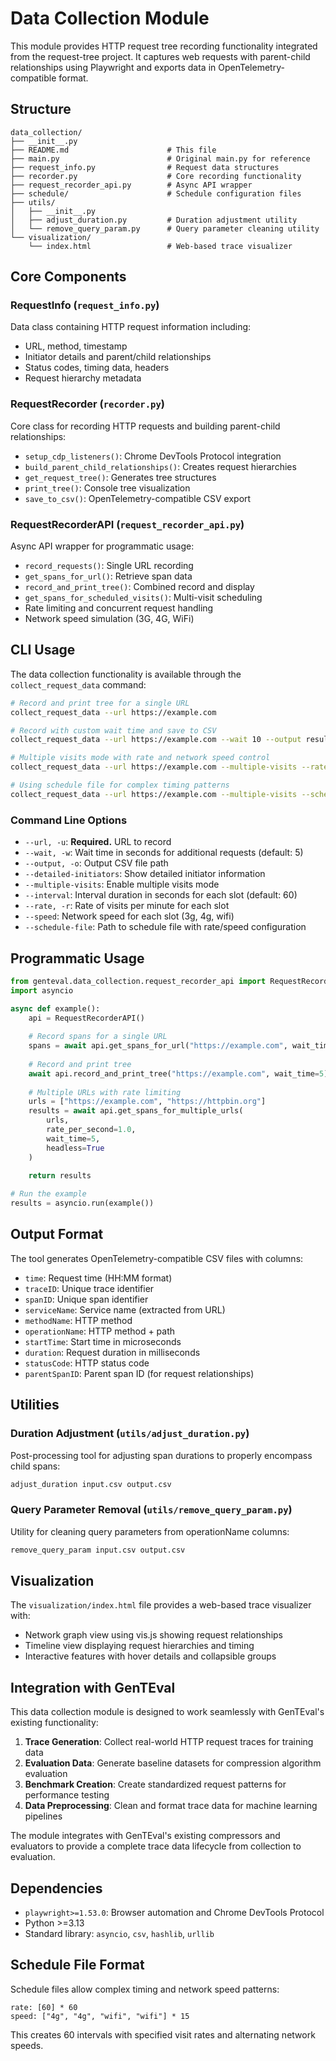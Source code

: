 # Data Collection Module

This module provides HTTP request tree recording functionality integrated from the request-tree project. It captures web requests with parent-child relationships using Playwright and exports data in OpenTelemetry-compatible format.

## Structure

```
data_collection/
├── __init__.py
├── README.md                      # This file
├── main.py                        # Original main.py for reference
├── request_info.py                # Request data structures
├── recorder.py                    # Core recording functionality
├── request_recorder_api.py        # Async API wrapper
├── schedule/                      # Schedule configuration files
├── utils/
│   ├── __init__.py
│   ├── adjust_duration.py         # Duration adjustment utility
│   └── remove_query_param.py      # Query parameter cleaning utility
└── visualization/
    └── index.html                 # Web-based trace visualizer
```

## Core Components

### RequestInfo (`request_info.py`)
Data class containing HTTP request information including:
- URL, method, timestamp
- Initiator details and parent/child relationships  
- Status codes, timing data, headers
- Request hierarchy metadata

### RequestRecorder (`recorder.py`)
Core class for recording HTTP requests and building parent-child relationships:
- `setup_cdp_listeners()`: Chrome DevTools Protocol integration
- `build_parent_child_relationships()`: Creates request hierarchies
- `get_request_tree()`: Generates tree structures
- `print_tree()`: Console tree visualization
- `save_to_csv()`: OpenTelemetry-compatible CSV export

### RequestRecorderAPI (`request_recorder_api.py`)
Async API wrapper for programmatic usage:
- `record_requests()`: Single URL recording
- `get_spans_for_url()`: Retrieve span data
- `record_and_print_tree()`: Combined record and display
- `get_spans_for_scheduled_visits()`: Multi-visit scheduling
- Rate limiting and concurrent request handling
- Network speed simulation (3G, 4G, WiFi)

## CLI Usage

The data collection functionality is available through the `collect_request_data` command:

```bash
# Record and print tree for a single URL
collect_request_data --url https://example.com

# Record with custom wait time and save to CSV
collect_request_data --url https://example.com --wait 10 --output results.csv

# Multiple visits mode with rate and network speed control
collect_request_data --url https://example.com --multiple-visits --rate 10 20 30 --speed 3g 4g wifi --interval 60

# Using schedule file for complex timing patterns
collect_request_data --url https://example.com --multiple-visits --schedule-file schedule/4g_wifi_60min.txt
```

### Command Line Options

- `--url, -u`: **Required.** URL to record
- `--wait, -w`: Wait time in seconds for additional requests (default: 5)
- `--output, -o`: Output CSV file path
- `--detailed-initiators`: Show detailed initiator information
- `--multiple-visits`: Enable multiple visits mode
- `--interval`: Interval duration in seconds for each slot (default: 60)
- `--rate, -r`: Rate of visits per minute for each slot
- `--speed`: Network speed for each slot (3g, 4g, wifi)
- `--schedule-file`: Path to schedule file with rate/speed configuration

## Programmatic Usage

```python
from genteval.data_collection.request_recorder_api import RequestRecorderAPI
import asyncio

async def example():
    api = RequestRecorderAPI()
    
    # Record spans for a single URL
    spans = await api.get_spans_for_url("https://example.com", wait_time=5)
    
    # Record and print tree
    await api.record_and_print_tree("https://example.com", wait_time=5)
    
    # Multiple URLs with rate limiting
    urls = ["https://example.com", "https://httpbin.org"]
    results = await api.get_spans_for_multiple_urls(
        urls, 
        rate_per_second=1.0,
        wait_time=5,
        headless=True
    )
    
    return results

# Run the example
results = asyncio.run(example())
```

## Output Format

The tool generates OpenTelemetry-compatible CSV files with columns:
- `time`: Request time (HH:MM format)
- `traceID`: Unique trace identifier
- `spanID`: Unique span identifier  
- `serviceName`: Service name (extracted from URL)
- `methodName`: HTTP method
- `operationName`: HTTP method + path
- `startTime`: Start time in microseconds
- `duration`: Request duration in milliseconds
- `statusCode`: HTTP status code
- `parentSpanID`: Parent span ID (for request relationships)

## Utilities

### Duration Adjustment (`utils/adjust_duration.py`)
Post-processing tool for adjusting span durations to properly encompass child spans:

```bash
adjust_duration input.csv output.csv
```

### Query Parameter Removal (`utils/remove_query_param.py`)
Utility for cleaning query parameters from operationName columns:

```bash
remove_query_param input.csv output.csv
```

## Visualization

The `visualization/index.html` file provides a web-based trace visualizer with:
- Network graph view using vis.js showing request relationships
- Timeline view displaying request hierarchies and timing
- Interactive features with hover details and collapsible groups

## Integration with GenTEval

This data collection module is designed to work seamlessly with GenTEval's existing functionality:

1. **Trace Generation**: Collect real-world HTTP request traces for training data
2. **Evaluation Data**: Generate baseline datasets for compression algorithm evaluation  
3. **Benchmark Creation**: Create standardized request patterns for performance testing
4. **Data Preprocessing**: Clean and format trace data for machine learning pipelines

The module integrates with GenTEval's existing compressors and evaluators to provide a complete trace data lifecycle from collection to evaluation.

## Dependencies

- `playwright>=1.53.0`: Browser automation and Chrome DevTools Protocol
- Python >=3.13
- Standard library: `asyncio`, `csv`, `hashlib`, `urllib`

## Schedule File Format

Schedule files allow complex timing and network speed patterns:

```
rate: [60] * 60
speed: ["4g", "4g", "wifi", "wifi"] * 15
```

This creates 60 intervals with specified visit rates and alternating network speeds.